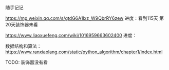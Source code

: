 随手记记

https://mp.weixin.qq.com/s/gtdG6A1lxz_W9QbrRY6zew
进度：看到115天
第20天装饰器未看

https://www.liaoxuefeng.com/wiki/1016959663602400
进度：

数据结构和算法：
https://www.ranxiaolang.com/static/python_algorithm/chapter1/index.html

TODO:
装饰器没有看